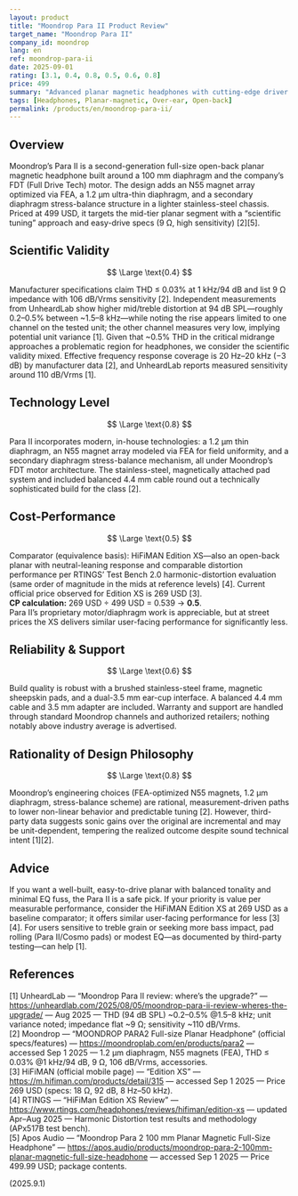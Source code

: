 ```yaml
---
layout: product
title: "Moondrop Para II Product Review"
target_name: "Moondrop Para II"
company_id: moondrop
lang: en
ref: moondrop-para-ii
date: 2025-09-01
rating: [3.1, 0.4, 0.8, 0.5, 0.6, 0.8]
price: 499
summary: "Advanced planar magnetic headphones with cutting-edge driver technology but facing strong competition at its price point"
tags: [Headphones, Planar-magnetic, Over-ear, Open-back]
permalink: /products/en/moondrop-para-ii/
---
```


## Overview

Moondrop’s Para II is a second-generation full-size open-back planar magnetic headphone built around a 100 mm diaphragm and the company’s FDT (Full Drive Tech) motor. The design adds an N55 magnet array optimized via FEA, a 1.2 μm ultra-thin diaphragm, and a secondary diaphragm stress-balance structure in a lighter stainless-steel chassis. Priced at 499 USD, it targets the mid-tier planar segment with a “scientific tuning” approach and easy-drive specs (9 Ω, high sensitivity) [2][5].

## Scientific Validity

$$ \Large \text{0.4} $$

Manufacturer specifications claim THD ≤ 0.03% at 1 kHz/94 dB and list 9 Ω impedance with 106 dB/Vrms sensitivity [2]. Independent measurements from UnheardLab show higher mid/treble distortion at 94 dB SPL—roughly 0.2–0.5% between ~1.5–8 kHz—while noting the rise appears limited to one channel on the tested unit; the other channel measures very low, implying potential unit variance [1]. Given that ~0.5% THD in the critical midrange approaches a problematic region for headphones, we consider the scientific validity mixed. Effective frequency response coverage is 20 Hz–20 kHz (−3 dB) by manufacturer data [2], and UnheardLab reports measured sensitivity around 110 dB/Vrms [1].

## Technology Level

$$ \Large \text{0.8} $$

Para II incorporates modern, in-house technologies: a 1.2 μm thin diaphragm, an N55 magnet array modeled via FEA for field uniformity, and a secondary diaphragm stress-balance mechanism, all under Moondrop’s FDT motor architecture. The stainless-steel, magnetically attached pad system and included balanced 4.4 mm cable round out a technically sophisticated build for the class [2].

## Cost-Performance

$$ \Large \text{0.5} $$

Comparator (equivalence basis): HiFiMAN Edition XS—also an open-back planar with neutral-leaning response and comparable distortion performance per RTINGS’ Test Bench 2.0 harmonic-distortion evaluation (same order of magnitude in the mids at reference levels) [4]. Current official price observed for Edition XS is 269 USD [3].  
**CP calculation:** 269 USD ÷ 499 USD = 0.539 → **0.5**.  
Para II’s proprietary motor/diaphragm work is appreciable, but at street prices the XS delivers similar user-facing performance for significantly less.

## Reliability & Support

$$ \Large \text{0.6} $$

Build quality is robust with a brushed stainless-steel frame, magnetic sheepskin pads, and a dual-3.5 mm ear-cup interface. A balanced 4.4 mm cable and 3.5 mm adapter are included. Warranty and support are handled through standard Moondrop channels and authorized retailers; nothing notably above industry average is advertised.

## Rationality of Design Philosophy

$$ \Large \text{0.8} $$

Moondrop’s engineering choices (FEA-optimized N55 magnets, 1.2 μm diaphragm, stress-balance scheme) are rational, measurement-driven paths to lower non-linear behavior and predictable tuning [2]. However, third-party data suggests sonic gains over the original are incremental and may be unit-dependent, tempering the realized outcome despite sound technical intent [1][2].

## Advice

If you want a well-built, easy-to-drive planar with balanced tonality and minimal EQ fuss, the Para II is a safe pick. If your priority is value per measurable performance, consider the HiFiMAN Edition XS at 269 USD as a baseline comparator; it offers similar user-facing performance for less [3][4]. For users sensitive to treble grain or seeking more bass impact, pad rolling (Para II/Cosmo pads) or modest EQ—as documented by third-party testing—can help [1].

## References

[1] UnheardLab — “Moondrop Para II review: where’s the upgrade?” — https://unheardlab.com/2025/08/05/moondrop-para-ii-review-wheres-the-upgrade/ — Aug 2025 — THD (94 dB SPL) ~0.2–0.5% @1.5–8 kHz; unit variance noted; impedance flat ~9 Ω; sensitivity ~110 dB/Vrms.  
[2] Moondrop — “MOONDROP PARA2 Full-size Planar Headphone” (official specs/features) — https://moondroplab.com/en/products/para2 — accessed Sep 1 2025 — 1.2 μm diaphragm, N55 magnets (FEA), THD ≤ 0.03% @1 kHz/94 dB, 9 Ω, 106 dB/Vrms, accessories.  
[3] HiFiMAN (official mobile page) — “Edition XS” — https://m.hifiman.com/products/detail/315 — accessed Sep 1 2025 — Price 269 USD (specs: 18 Ω, 92 dB, 8 Hz–50 kHz).  
[4] RTINGS — “HiFiMan Edition XS Review” — https://www.rtings.com/headphones/reviews/hifiman/edition-xs — updated Apr–Aug 2025 — Harmonic Distortion test results and methodology (APx517B test bench).  
[5] Apos Audio — “Moondrop Para 2 100 mm Planar Magnetic Full-Size Headphone” — https://apos.audio/products/moondrop-para-2-100mm-planar-magnetic-full-size-headphone — accessed Sep 1 2025 — Price 499.99 USD; package contents.

(2025.9.1)

